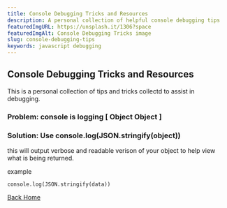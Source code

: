 ```yaml
---
title: Console Debugging Tricks and Resources
description: A personal collection of helpful console debugging tips
featuredImgURL: https://unsplash.it/1306?space
featuredImgAlt: Console Debugging Tricks image
slug: console-debugging-tips
keywords: javascript debugging
---
```

## Console Debugging Tricks and Resources

This is a personal collection of tips and tricks collectd to assist in debugging. 

### Problem: console is logging [ Object Object ]

### Solution: Use console.log(JSON.stringify(object))

this will output verbose and readable verison of your object to help view what is being returned.

example
```
console.log(JSON.stringify(data))

```

[Back Home](/)
